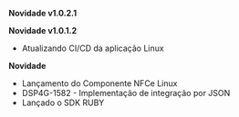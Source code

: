 **Novidade v1.0.2.1**

**Novidade v1.0.1.2**
- Atualizando CI/CD da aplicação Linux

**Novidade**

- Lançamento do Componente NFCe Linux
- DSP4G-1582 - Implementação de integração por JSON
- Lançado o SDK RUBY



